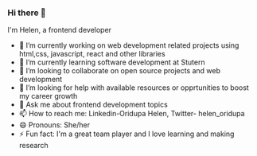 ### Hi there 👋
I'm Helen, a frontend developer


- 🔭 I’m currently working on web development related projects using html,css, javascript, react and other libraries
- 🌱 I’m currently learning software development at Stutern
- 👯 I’m looking to collaborate on open source projects and web development
- 🤔 I’m looking for help with available resources or opprtunities to boost my career growth
- 💬 Ask me about frontend development topics
- 📫 How to reach me: Linkedin-Oridupa Helen, Twitter- helen_oridupa
- 😄 Pronouns: She/her
- ⚡ Fun fact: I'm a great team player and I love learning and making research
